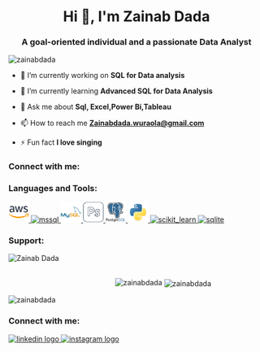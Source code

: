 <h1 align="center">Hi 👋, I'm Zainab Dada</h1>
<h3 align="center">A goal-oriented individual and a passionate Data Analyst</h3>

<p align="left"> <img src="https://komarev.com/ghpvc/?username=zainabdada&label=Profile%20views&color=0e75b6&style=flat" alt="zainabdada" /> </p>

- 🔭 I’m currently working on **SQL for Data analysis**

- 🌱 I’m currently learning **Advanced SQL for Data Analysis**

- 💬 Ask me about **Sql, Excel,Power Bi,Tableau**

- 📫 How to reach me **Zainabdada.wuraola@gmail.com**

- ⚡ Fun fact **I love singing**

<h3 align="left">Connect with me:</h3>
<p align="left">
</p>

<h3 align="left">Languages and Tools:</h3>
<p align="left"> <a href="https://aws.amazon.com" target="_blank" rel="noreferrer"> <img src="https://raw.githubusercontent.com/devicons/devicon/master/icons/amazonwebservices/amazonwebservices-original-wordmark.svg" alt="aws" width="40" height="40"/> </a> <a href="https://www.microsoft.com/en-us/sql-server" target="_blank" rel="noreferrer"> <img src="https://www.svgrepo.com/show/303229/microsoft-sql-server-logo.svg" alt="mssql" width="40" height="40"/> </a> <a href="https://www.mysql.com/" target="_blank" rel="noreferrer"> <img src="https://raw.githubusercontent.com/devicons/devicon/master/icons/mysql/mysql-original-wordmark.svg" alt="mysql" width="40" height="40"/> </a> <a href="https://www.photoshop.com/en" target="_blank" rel="noreferrer"> <img src="https://raw.githubusercontent.com/devicons/devicon/master/icons/photoshop/photoshop-line.svg" alt="photoshop" width="40" height="40"/> </a> <a href="https://www.postgresql.org" target="_blank" rel="noreferrer"> <img src="https://raw.githubusercontent.com/devicons/devicon/master/icons/postgresql/postgresql-original-wordmark.svg" alt="postgresql" width="40" height="40"/> </a> <a href="https://www.python.org" target="_blank" rel="noreferrer"> <img src="https://raw.githubusercontent.com/devicons/devicon/master/icons/python/python-original.svg" alt="python" width="40" height="40"/> </a> <a href="https://scikit-learn.org/" target="_blank" rel="noreferrer"> <img src="https://upload.wikimedia.org/wikipedia/commons/0/05/Scikit_learn_logo_small.svg" alt="scikit_learn" width="40" height="40"/> </a> <a href="https://www.sqlite.org/" target="_blank" rel="noreferrer"> <img src="https://www.vectorlogo.zone/logos/sqlite/sqlite-icon.svg" alt="sqlite" width="40" height="40"/> </a> </p>

<h3 align="left">Support:</h3>
<p><a href="https://ko-fi.com/Zainab Dada"> <img align="left" src="https://cdn.ko-fi.com/cdn/kofi3.png?v=3" height="50" width="210" alt="Zainab Dada" /></a></p><br><br>

<p><img align="left" src="https://github-readme-stats.vercel.app/api/top-langs?username=zainabdada&show_icons=true&locale=en&layout=compact" alt="zainabdada" /></p>

<p>&nbsp;<img align="center" src="https://github-readme-stats.vercel.app/api?username=zainabdada&show_icons=true&locale=en" alt="zainabdada" /></p>

<p><img align="center" src="https://github-readme-streak-stats.herokuapp.com/?user=zainabdada&" alt="zainabdada" /></p>


###

<h3 align="left">Connect with me:</h3>
<div align="left">
  <a href="https://www.linkedin.com/in/zainab-dada-b832b4188/" target="_blank">
    <img src="https://raw.githubusercontent.com/maurodesouza/profile-readme-generator/master/src/assets/icons/social/linkedin/default.svg" width="52" height="40" alt="linkedin logo"  />
  </a>
  <a href="https://www.instagram.com/zayn_dada/" target="_blank">
    <img src="https://raw.githubusercontent.com/maurodesouza/profile-readme-generator/master/src/assets/icons/social/instagram/default.svg" width="52" height="40" alt="instagram logo"  />
  </a>
</div>

###
